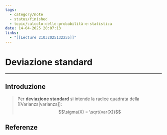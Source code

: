 ```yaml
---
tags:
  - category/note
  - status/finished
  - topic/calcolo-delle-probabilità-e-statistica
date: 14-04-2025 20:07:13
links:
  - "[[Lecture 21032025132255]]"
---
```

# Deviazione standard
---
## Introduzione
> Per **deviazione standard** si intende la radice quadrata della [[Varianza|varianza]]:
> $$\sigma(X) = \sqrt{var(X)}$$

## Referenze